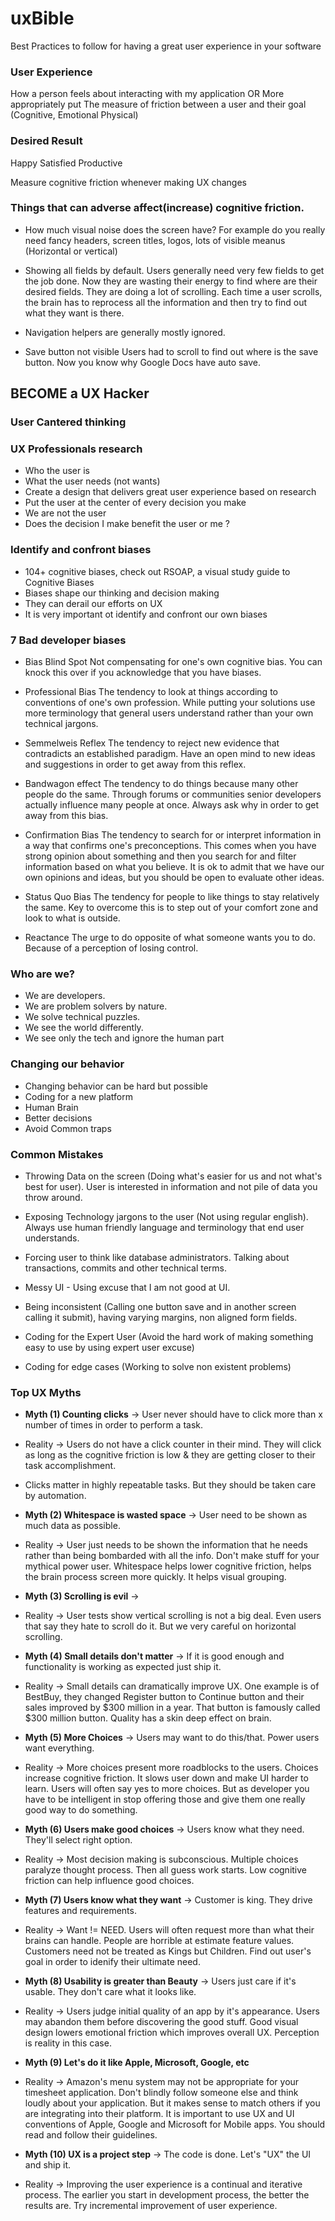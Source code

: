 # uxBible
Best Practices to follow for having a great user experience in your software

### User Experience
How a person feels about interacting with my application
OR More appropriately put
The measure of friction between a user and their goal
(Cognitive, Emotional Physical)

### Desired Result
Happy Satisfied Productive

Measure cognitive friction whenever making UX changes

### Things that can adverse affect(increase) cognitive friction.
- How much visual noise does the screen have?
For example do you really need fancy headers, screen titles, logos, lots of visible meanus (Horizontal or vertical)

- Showing all fields by default. 
Users generally need very few fields to get the job done. Now they are wasting their energy to find where are their desired fields. 
They are doing a lot of scrolling.
Each time a user scrolls, the brain has to reprocess all the information and then try to find out what they want is there.

- Navigation helpers are generally mostly ignored.

- Save button not visible
Users had to scroll to find out where is the save button.
Now you know why Google Docs have auto save.


## BECOME a UX Hacker

### User Cantered thinking
### UX Professionals research
- Who the user is
- What the user needs (not wants)
- Create a design that delivers great user experience based on research
- Put the user at the center of every decision you make
- We are not the user
- Does the decision I make benefit the user or me ?

### Identify and confront biases
- 104+ cognitive biases, check out RSOAP, a visual study guide to Cognitive Biases
- Biases shape our thinking and decision making
- They can derail our efforts on UX
- It is very important ot identify and confront our own biases

### 7 Bad developer biases

- Bias Blind Spot
Not compensating for one's own cognitive bias. You can knock this over if you acknowledge that you have biases.

- Professional Bias
The tendency to look at things according to conventions of one's own profession. While putting your solutions use more terminology that general users understand rather than your own technical jargons.

- Semmelweis Reflex
The tendency to reject new evidence that contradicts an established paradigm. Have an open mind to new ideas and suggestions in order to get away from this reflex.

- Bandwagon effect
The tendency to do things because many other people do the same. Through forums or communities senior developers actually influence many people at once. Always ask why in order to get away from this bias.

- Confirmation Bias
The tendency to search for or interpret information in a way that confirms one's preconceptions. This comes when you have strong opinion about something and then you search for and filter information based on what you believe. It is ok to admit that we have our own opinions and ideas, but you should be open to evaluate other ideas.

- Status Quo Bias
The tendency for people to like things to stay relatively the same. Key to overcome this is to step out of your comfort zone and look to what is outside.

- Reactance
The urge to do opposite of what someone wants you to do. Because of a perception of losing control.



### Who are we?
- We are developers.
- We are problem solvers by nature.
- We solve technical puzzles.
- We see the world differently.
- We see only the tech and ignore the human part

### Changing our behavior
- Changing behavior can be hard but possible
- Coding for a new platform
- Human Brain
- Better decisions
- Avoid Common traps

### Common Mistakes
- Throwing Data on the screen (Doing what's easier for us and not what's best for user). User is interested in information and not pile of data you throw around.

- Exposing Technology jargons to the user (Not using regular english). Always use human friendly language and terminology that end user understands.

- Forcing user to think like database administrators. Talking about transactions, commits and other technical terms.

- Messy UI - Using excuse that I am not good at UI.

- Being inconsistent (Calling one button save and in another screen calling it submit), having varying margins, non aligned form fields.

- Coding for the Expert User (Avoid the hard work of making something easy to use by using expert user excuse)

- Coding for edge cases (Working to solve non existent problems)


### Top UX Myths


- **Myth (1) Counting clicks** -> User never should have to click more than x number of times in order to perform a task.

- Reality -> Users do not have a click counter in their mind. They will click as long as the cognitive friction is low & they are getting closer to their task accomplishment.

- Clicks matter in highly repeatable tasks. But they should be taken care by automation.

- **Myth (2) Whitespace is wasted space** -> User need to be shown as much data as possible. 

- Reality -> User just needs to be shown the information that he needs rather than being bombarded with all the info. Don't make stuff for your mythical power user. Whitespace helps lower cognitive friction, helps the brain process screen more quickly. It helps visual grouping.

- **Myth (3) Scrolling is evil** ->  

- Reality -> User tests show vertical scrolling is not a big deal. Even users that say they hate to scroll do it. But we very careful on horizontal scrolling. 

- **Myth (4) Small details don't matter**  -> If it is good enough and functionality is working as expected just ship it.

- Reality -> Small details can dramatically improve UX. One example is of BestBuy, they changed Register button to Continue button and their sales improved by $300 million in a year. That button is famously called $300 million button. Quality has a skin deep effect on brain.

- **Myth (5) More Choices**  -> Users may want to do this/that. Power users want everything.

- Reality -> More choices present more roadblocks to the users. Choices increase cognitive friction. It slows user down and make UI harder to learn. Users will often say yes to more choices. But as developer you have to be intelligent in stop offering those and give them one 
really good way to do something.

- **Myth (6) Users make good choices** -> Users know what they need. They'll select right option.

- Reality -> Most decision making is subconscious. Multiple choices paralyze thought process. Then all guess work starts. Low cognitive friction can help influence good choices.

- **Myth (7) Users know what they want** -> Customer is king. They drive features and requirements.

- Reality -> Want != NEED. Users will often request more than what their brains can handle. People are horrible at estimate feature values. Customers need not be treated as Kings but Children.  Find out user's goal in order to idenify their ultimate need.

- **Myth (8) Usability is greater than Beauty** -> Users just care if it's usable. They don't care what it looks like.

- Reality -> Users judge initial quality of an app by it's appearance. Users may abandon them before discovering the good stuff. Good
visual design lowers emotional friction which improves overall UX. Perception is reality in this case.

- **Myth (9) Let's do it like  Apple, Microsoft, Google, etc** 

- Reality -> Amazon's menu system may not be appropriate for your timesheet application. Don't blindly follow someone else and think loudly 
about your application.  But it makes sense to match others if you are integrating into their platform.  It is important to use UX
and UI conventions of Apple, Google and Microsoft for Mobile apps. You should read and follow their guidelines.

- **Myth (10) UX is a project step** -> The code is done. Let's "UX" the UI and ship it.

- Reality -> Improving the user experience is a continual and iterative process. The earlier you start in development process, the better the results are.  Try incremental improvement of user experience.


	



 